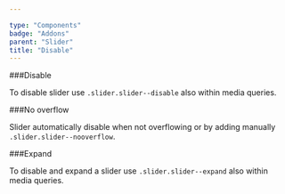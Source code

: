 ```yaml
---

type: "Components"
badge: "Addons"
parent: "Slider"
title: "Disable"
---
```


###Disable

To disable slider use `.slider.slider--disable` also within media queries.

<demo>
  <demovanilla src="vanilla/demos/slider/disable">
  </demovanilla>
</demo>

###No overflow

Slider automatically disable when not overflowing or by adding manually `.slider.slider--nooverflow`.

<demo>
  <demovanilla src="vanilla/demos/slider/no-overflow">
  </demovanilla>
</demo>

###Expand

To disable and expand a slider use `.slider.slider--expand` also within media queries.

<demo>
  <demovanilla src="vanilla/demos/slider/expand">
  </demovanilla>
</demo>

